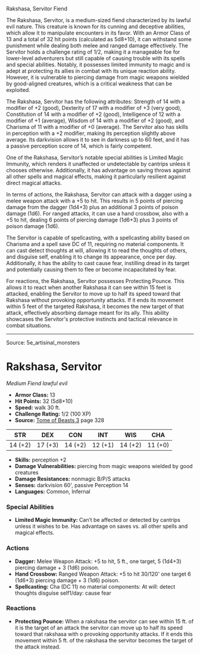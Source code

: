 <MonsterName/>Rakshasa, Servitor</MonsterName>
<CreatureType/>Fiend</CreatureType>

<summary>The Rakshasa, Servitor, is a medium-sized fiend characterized by its lawful evil nature. This creature is known for its cunning and deceptive abilities, which allow it to manipulate encounters in its favor. With an Armor Class of 13 and a total of 32 hit points (calculated as 5d8+10), it can withstand some punishment while dealing both melee and ranged damage effectively. The Servitor holds a challenge rating of 1/2, making it a manageable foe for lower-level adventurers but still capable of causing trouble with its spells and special abilities. Notably, it possesses limited immunity to magic and is adept at protecting its allies in combat with its unique reaction ability. However, it is vulnerable to piercing damage from magic weapons wielded by good-aligned creatures, which is a critical weakness that can be exploited.</summary>

<detail>

The Rakshasa, Servitor has the following attributes: Strength of 14 with a modifier of +2 (good), Dexterity of 17 with a modifier of +3 (very good), Constitution of 14 with a modifier of +2 (good), Intelligence of 12 with a modifier of +1 (average), Wisdom of 14 with a modifier of +2 (good), and Charisma of 11 with a modifier of +0 (average). The Servitor also has skills in perception with a +2 modifier, making its perception slightly above average. Its darkvision allows it to see in darkness up to 60 feet, and it has a passive perception score of 14, which is fairly competent.

One of the Rakshasa, Servitor’s notable special abilities is Limited Magic Immunity, which renders it unaffected or undetectable by cantrips unless it chooses otherwise. Additionally, it has advantage on saving throws against all other spells and magical effects, making it particularly resilient against direct magical attacks.

In terms of actions, the Rakshasa, Servitor can attack with a dagger using a melee weapon attack with a +5 to hit. This results in 5 points of piercing damage from the dagger (1d4+3) plus an additional 3 points of poison damage (1d6). For ranged attacks, it can use a hand crossbow, also with a +5 to hit, dealing 6 points of piercing damage (1d6+3) plus 3 points of poison damage (1d6). 

The Servitor is capable of spellcasting, with a spellcasting ability based on Charisma and a spell save DC of 11, requiring no material components. It can cast detect thoughts at will, allowing it to read the thoughts of others, and disguise self, enabling it to change its appearance, once per day. Additionally, it has the ability to cast cause fear, instilling dread in its target and potentially causing them to flee or become incapacitated by fear.

For reactions, the Rakshasa, Servitor possesses Protecting Pounce. This allows it to react when another Rakshasa it can see within 15 feet is attacked, enabling the Servitor to move up to half its speed toward that Rakshasa without provoking opportunity attacks. If it ends its movement within 5 feet of the targeted Rakshasa, it becomes the new target of that attack, effectively absorbing damage meant for its ally. This ability showcases the Servitor's protective instincts and tactical relevance in combat situations.</detail>



---

Source: 5e_artisinal_monsters

# Rakshasa, Servitor

*Medium* *Fiend* *lawful evil*

- **Armor Class:** 13
- **Hit Points:** 32 (5d8+10)
- **Speed:** walk 30 ft.
- **Challenge Rating:** 1/2 (100 XP)
- **Source:** [Tome of Beasts 3](https://koboldpress.com/kpstore/product/tome-of-beasts-3-for-5th-edition/) page 328

| STR | DEX | CON | INT | WIS | CHA |
| --- | --- | --- | --- | --- | --- |
| 14 (+2) | 17 (+3) | 14 (+2) | 12 (+1) | 14 (+2) | 11 (+0) |

- **Skills:** perception +2
- **Damage Vulnerabilities:** piercing from magic weapons wielded by good creatures
- **Damage Resistances:** nonmagic B/P/S attacks
- **Senses:** darkvision 60', passive Perception 14
- **Languages:** Common, Infernal

### Special Abilities

- **Limited Magic Immunity:** Can’t be affected or detected by cantrips unless it wishes to be. Has advantage on saves vs. all other spells and magical effects.

### Actions

- **Dagger:** Melee Weapon Attack: +5 to hit, 5 ft., one target, 5 (1d4+3) piercing damage + 3 (1d6) poison.
- **Hand Crossbow:** Ranged Weapon Attack: +5 to hit 30/120' one target 6 (1d6+3) piercing damage + 3 (1d6) poison.
- **Spellcasting:** Cha (DC 11) no material components: At will: detect thoughts disguise self1/day: cause fear

### Reactions

- **Protecting Pounce:** When a rakshasa the servitor can see within 15 ft. of it is the target of an attack the servitor can move up to half its speed toward that rakshasa with o provoking opportunity attacks. If it ends this movement within 5 ft. of the rakshasa the servitor becomes the target of the attack instead.




